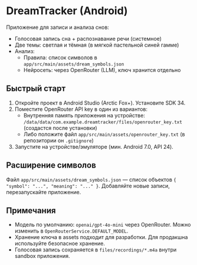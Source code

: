 # DreamTracker (Android)

Приложение для записи и анализа снов:
- Голосовая запись сна + распознавание речи (системное)
- Две темы: светлая и тёмная (в мягкой пастельной синей гамме)
- Анализ:
  - Правила: список символов в `app/src/main/assets/dream_symbols.json`
  - Нейросеть: через OpenRouter (LLM), ключ хранится отдельно

## Быстрый старт
1. Откройте проект в Android Studio (Arctic Fox+). Установите SDK 34.
2. Поместите OpenRouter API key в один из вариантов:
   - Внутренняя память приложения на устройстве: `/data/data/com.example.dreamtracker/files/openrouter_key.txt` (создастся после установки)
   - Либо положите файл `app/src/main/assets/openrouter_key.txt` (в репозитории он `.gitignore`)
3. Запустите на устройстве/эмуляторе (мин. Android 7.0, API 24).

## Расширение символов
Файл `app/src/main/assets/dream_symbols.json` — список объектов `{ "symbol": "...", "meaning": "..." }`.
Добавляйте новые записи, перезапускайте приложение.

## Примечания
- Модель по умолчанию: `openai/gpt-4o-mini` через OpenRouter. Можно изменить в `OpenRouterService.DEFAULT_MODEL`.
- Хранение ключа в assets подходит для разработки. Для продакшна используйте безопасное хранение.
- Голосовая запись сохраняется в `files/recordings/*.m4a` внутри sandbox приложения.